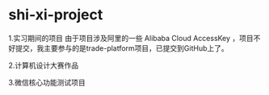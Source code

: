 # shi-xi-project
1.实习期间的项目
由于项目涉及阿里的一些 Alibaba Cloud AccessKey ，项目不好提交，我主要参与的是trade-platform项目，已提交到GitHub上了。

2.计算机设计大赛作品

3.微信核心功能测试项目
